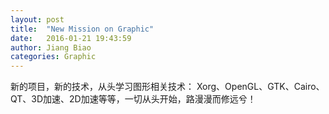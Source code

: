 ```yaml
---
layout: post
title:  "New Mission on Graphic"
date:   2016-01-21 19:43:59
author: Jiang Biao
categories: Graphic
---
```


新的项目，新的技术，从头学习图形相关技术：
Xorg、OpenGL、GTK、Cairo、QT、3D加速、2D加速等等，一切从头开始，路漫漫而修远兮！